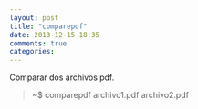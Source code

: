 ```yaml
---
layout: post
title: "comparepdf"
date: 2013-12-15 18:35
comments: true
categories: 
---
```

Comparar dos archivos pdf.

>~$ comparepdf archivo1.pdf archivo2.pdf

